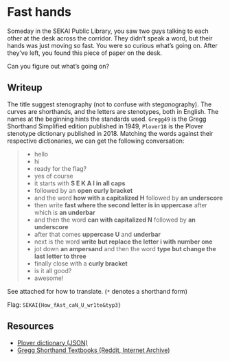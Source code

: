 # Fast hands

Someday in the SEKAI Public Library, you saw two guys talking to each other at the desk across the corridor. They didn’t speak a word, but their hands was just moving so fast. You were so curious what’s going on. After they’ve left, you found this piece of paper on the desk.

Can you figure out what’s going on?

## Writeup

The title suggest stenography (not to confuse with ste*ga*nography). The curves are shorthands, and the letters are stenotypes, both in English. The names at the beginning hints the standards used. `Gregg49` is the Gregg Shorthand Simplified edition published in 1949, `Plover18` is the Plover stenotype dictionary published in 2018.
Matching the words against their respective dictionaries, we can get the following conversation:

> - hello
> - hi
> - ready for the flag?
> - yes of course
> - it starts with **S E K A I in all caps**
> - followed by an **open curly bracket**
> - and the word **how with a capitalized H** followed by **an underscore**
> - then write **fast where the second letter is in uppercase** after which is **an underbar**
> - and then the word **can with capitalized N** followed by **an underscore**
> - after that comes **uppercase U** and **underbar**
> - next is the word **write but replace the letter i with number one**
> - jot down **an ampersand** and then the word **type but change the last letter to three**
> - finally close with a **curly bracket**
> - is it all good?
> - awesome!

See attached for how to translate. (`*` denotes a shorthand form)

Flag: `SEKAI{How_fAst_caN_U_wr1te&typ3}`

## Resources
- [Plover dictionary (JSON)](https://github.com/openstenoproject/plover/blob/master/plover/assets/main.json)
- [Gregg Shorthand Textbooks (Reddit, Internet Archive)](https://www.reddit.com/r/shorthand/wiki/gregg-modern-textbooks-online)
